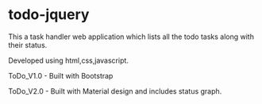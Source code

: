 # todo-jquery

This a task handler web application which lists all the todo tasks along with their status.

Developed using html,css,javascript.

ToDo_V1.0 - Built with Bootstrap

ToDo_V2.0 - Built with Material design and includes status graph.

